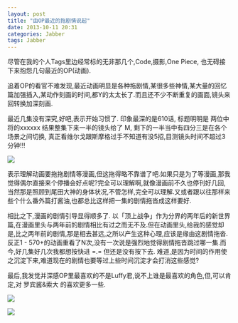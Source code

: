 ```yaml
---
layout: post
title: "由OP最近的拖剧情说起"
date: 2013-10-11 20:31
categories: Jabber
tags: Jabber
---
```

<!--more-->

尽管在我的个人Tags里边经常标的无非那几个,Code,摄影,One Piece, 也无碍接下来抱怨几句最近的OP(动画).

追着OP的看官不难发现,最近动画明显是各种拖剧情,某很多些神情,某大量的回忆篇加强插入,某动作刻画的时间,都Y的太太长了.而且还不少不断重复的画面,镜头来回转换加深刻画.

最近几集没有深究,好吧,表示开始习惯了.
印象最深的是610话, 标题明明是 两位中将的xxxxxx
结果整集下来一半的镜头给了 M,
剩下的一半当中有四分三是在各个场景之间切换,
真正看维尔戈跟斯摩格过手不知道有没5招,目测镜头时间不超过3分钟!!!

![](https://7nnpba.dm2301.livefilestore.com/y2pgFj_q49UBPpAcVG8GOjIkuYoUDgDLbkrcYsFN55uNtMt7jyaTDEs7yPZkRvJ2OK1GdmTBGtbWxoKWTflwela5a7VAH6noYahLwCuXS_V5SE/QQ20131011-2.png?psid=1)

表示理解动画要拖拖剧情等漫画,但这拖得略不靠谱了吧.如果只是为了等漫画,那我觉得偶尔直接来个停播会好点呢?完全可以理解啊,就像漫画前不久也停刊好几回,当然那是照顾到尾田大神的身体状况,不管怎样,完全可以理解.又或者跟以往那样来些个什么番外篇打酱油,也都总比这样把一集的剧情拖沓成这样要好.

相比之下,漫画的剧情引导显得顺多了.  以「顶上战争」作为分界的两年后的新世界篇,在漫画里头与两年前的剧情相比有过之而无不及.但在动画里头,给我的感觉却是,比之两年前的剧情,那是相去甚远,之所以产生这种心理,应该是缘由这剧情拖沓.反正1 - 570+的动画重看了N次,没有一次说是强烈地觉得剧情拖沓跳过哪一集.而今,好几集好几次我都想按快进 =.=  但还是没有按下去. 难道,是因为时间的作用使之沉淀下来,难道现在的剧情也要等过上些时间沉淀才会打消这些感觉?


最后,我发觉并深感OP里最喜欢的不是Luffy君,说不上谁是最喜欢的角色,但,可以肯定,对 罗宾酱&索大 的喜欢更多一些.

![](https://7nmgwa.dm1.livefilestore.com/y2piowWh9rmGFKLaMMZX9p0hjieu0nhXYeJLNicKrqCqu44Ai-nJgUbgIl4ELt5Nty2DCHO6Gd0GHh-GagLaN3XOkefcg5FVZON8l0UQm1yxLE/Nico.Robin.full.1401954.jpg?psid=1)

![](https://7no7na.dm2301.livefilestore.com/y2pyPdpo4WPWPKcGC9nYQoI5vn_BOqO2S31h64Nh-nGZZq4T99T8w3lNT_JVot7o9u9Xeh9g31anmx7mBgY8vnmGza_wDQMYvm9flRIYiUxsVU/7f4996e7jw1e5c2o3526nj20bu0goaar.jpg?psid=1)

